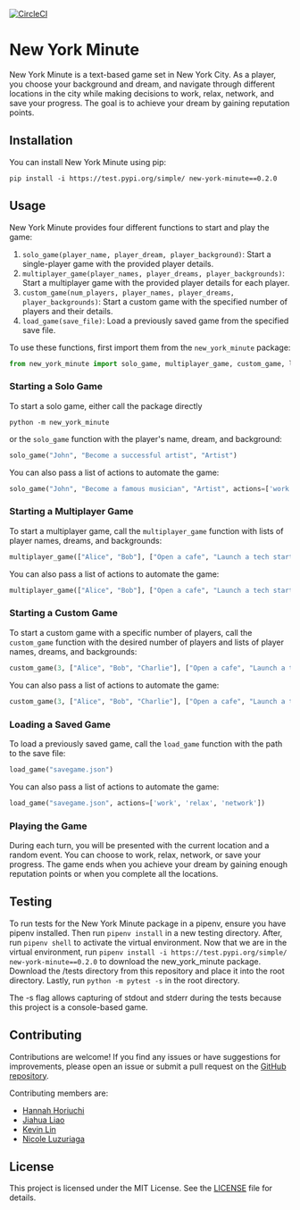[![CircleCI](https://dl.circleci.com/status-badge/img/circleci/bf53z9SiLJgdgcwSTXUJJ/3ws2HiicMrvX2wCfkdXULG/tree/main.svg?style=svg)](https://dl.circleci.com/status-badge/redirect/circleci/bf53z9SiLJgdgcwSTXUJJ/3ws2HiicMrvX2wCfkdXULG/tree/main)

# New York Minute

New York Minute is a text-based game set in New York City. As a player, you choose your background and dream, and navigate through different locations in the city while making decisions to work, relax, network, and save your progress. The goal is to achieve your dream by gaining reputation points.

## Installation

You can install New York Minute using pip:

```
pip install -i https://test.pypi.org/simple/ new-york-minute==0.2.0
```

## Usage

New York Minute provides four different functions to start and play the game:

1. `solo_game(player_name, player_dream, player_background)`: Start a single-player game with the provided player details.
2. `multiplayer_game(player_names, player_dreams, player_backgrounds)`: Start a multiplayer game with the provided player details for each player.
3. `custom_game(num_players, player_names, player_dreams, player_backgrounds)`: Start a custom game with the specified number of players and their details.
4. `load_game(save_file)`: Load a previously saved game from the specified save file.

To use these functions, first import them from the `new_york_minute` package:

```python
from new_york_minute import solo_game, multiplayer_game, custom_game, load_game
```

### Starting a Solo Game
To start a solo game, either call the package directly

```
python -m new_york_minute
```

or the `solo_game` function with the player's name, dream, and background:

```python
solo_game("John", "Become a successful artist", "Artist")
```

You can also pass a list of actions to automate the game:

```python
solo_game("John", "Become a famous musician", "Artist", actions=['work', 'relax', 'network'])
```

### Starting a Multiplayer Game
To start a multiplayer game, call the `multiplayer_game` function with lists of player names, dreams, and backgrounds:

```python
multiplayer_game(["Alice", "Bob"], ["Open a cafe", "Launch a tech startup"], ["Entrepreneur", "Student"])
```

You can also pass a list of actions to automate the game:

```python
multiplayer_game(["Alice", "Bob"], ["Open a cafe", "Launch a tech startup"], ["Entrepreneur", "Student"], actions=['work', 'relax', 'network'])
```

### Starting a Custom Game
To start a custom game with a specific number of players, call the `custom_game` function with the desired number of players and lists of player names, dreams, and backgrounds:

```python
custom_game(3, ["Alice", "Bob", "Charlie"], ["Open a cafe", "Launch a tech startup", "Become a famous musician"], ["Entrepreneur", "Student", "Artist"])
```

You can also pass a list of actions to automate the game:

```python
custom_game(3, ["Alice", "Bob", "Charlie"], ["Open a cafe", "Launch a tech startup", "Become a famous musician"], ["Entrepreneur", "Student", "Artist"], actions=['work', 'relax', 'network'])
```

### Loading a Saved Game
To load a previously saved game, call the `load_game` function with the path to the save file:

```python
load_game("savegame.json")
```

You can also pass a list of actions to automate the game:

```python
load_game("savegame.json", actions=['work', 'relax', 'network'])
```

### Playing the Game
During each turn, you will be presented with the current location and a random event. You can choose to work, relax, network, or save your progress. The game ends when you achieve your dream by gaining enough reputation points or when you complete all the locations.

## Testing
To run tests for the New York Minute package in a pipenv, ensure you have pipenv installed. Then run `pipenv install` in a new testing directory.
After, run `pipenv shell` to activate the virtual environment. Now that we are in the virtual environment, run `pipenv install -i https://test.pypi.org/simple/ new-york-minute==0.2.0`
to download the new_york_minute package. Download the /tests directory from this repository and place it into the root directory. Lastly, run `python -m pytest -s` in the root directory.

The -s flag allows capturing of stdout and stderr during the tests because this project is a console-based game.



## Contributing

Contributions are welcome! If you find any issues or have suggestions for improvements, please open an issue or submit a pull request on the [GitHub repository](https://github.com/software-students-spring2024/3-python-package-exercise-namelessss).

Contributing members are: 
* [Hannah Horiuchi](https://github.com/hah8236)
* [Jiahua Liao](https://github.com/Jiahuita)
* [Kevin Lin](https://github.com/Kalados)
* [Nicole Luzuriaga](https://github.com/nicjluz)

## License

This project is licensed under the MIT License. See the [LICENSE](LICENSE) file for details.
